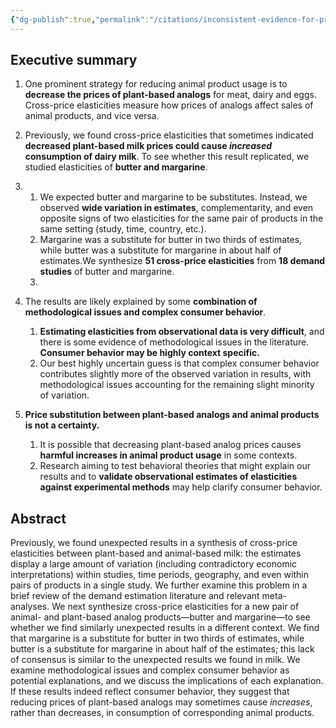 ```yaml
---
{"dg-publish":true,"permalink":"/citations/inconsistent-evidence-for-price-substitution-between-butter-and-margarine-a-shallow-review-rethink-priorities/","created":"2025-10-21T09:02:00.147+01:00","updated":"2025-10-21T09:02:00.171+01:00"}
---
```


## Executive summary
1.  One prominent strategy for reducing animal product usage is to **decrease the prices of plant-based analogs** for meat, dairy and eggs. Cross-price elasticities measure how prices of analogs affect sales of animal products, and vice versa.
2.  Previously, we found cross-price elasticities that sometimes indicated **decreased plant-based milk prices could cause _increased_ consumption of dairy milk**. To see whether this result replicated, we studied elasticities of **butter and margarine**.
3.  
    1.  We expected butter and margarine to be substitutes. Instead, we observed **wide variation in estimates**, complementarity, and even opposite signs of two elasticities for the same pair of products in the same setting (study, time, country, etc.).
    2.  Margarine was a substitute for butter in two thirds of estimates, while butter was a substitute for margarine in about half of estimates.We synthesize **51 cross-price elasticities** from **18 demand studies** of butter and margarine.
    3.  
4.  The results are likely explained by some **combination of methodological issues and complex consumer behavior**.
    1.  **Estimating elasticities from observational data is very difficult**, and there is some evidence of methodological issues in the literature. **Consumer behavior may be highly context specific.**
    2.  Our best highly uncertain guess is that complex consumer behavior contributes slightly more of the observed variation in results, with methodological issues accounting for the remaining slight minority of variation.
    
5.  **Price substitution between plant-based analogs and animal products is not a certainty.**
    1.  It is possible that decreasing plant-based analog prices causes **harmful increases in animal product usage** in some contexts.
    2.  Research aiming to test behavioral theories that might explain our results and to **validate observational estimates of elasticities against experimental methods** may help clarify consumer behavior.

## Abstract
Previously, we found unexpected results in a synthesis of cross-price elasticities between plant-based and animal-based milk: the estimates display a large amount of variation (including contradictory economic interpretations) within studies, time periods, geography, and even within pairs of products in a single study. We further examine this problem in a brief review of the demand estimation literature and relevant meta-analyses. We next synthesize cross-price elasticities for a new pair of animal- and plant-based analog products—butter and margarine—to see whether we find similarly unexpected results in a different context. We find that margarine is a substitute for butter in two thirds of estimates, while butter is a substitute for margarine in about half of the estimates; this lack of consensus is similar to the unexpected results we found in milk. We examine methodological issues and complex consumer behavior as potential explanations, and we discuss the implications of each explanation. If these results indeed reflect consumer behavior, they suggest that reducing prices of plant-based analogs may sometimes cause _increases_, rather than decreases, in consumption of corresponding animal products.